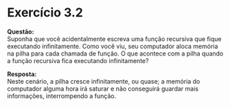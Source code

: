 # Exercício 3.2  
  
**Questão:**  
Suponha que você acidentalmente escreva uma função recursiva que fique executando infinitamente. Como você viu, seu computador aloca memória na pilha para cada chamada de função. O que acontece com a pilha quando a função recursiva fica executando infinitamente?  
  
**Resposta:**  
Neste cenário, a pilha cresce infinitamente, ou quase; a memória do computador alguma hora irá saturar e não conseguirá guardar mais informações, interrompendo a função.
